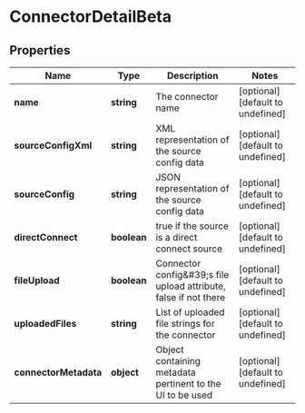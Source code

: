 # ConnectorDetailBeta

## Properties

Name | Type | Description | Notes
------------ | ------------- | ------------- | -------------
**name** | **string** | The connector name | [optional] [default to undefined]
**sourceConfigXml** | **string** | XML representation of the source config data | [optional] [default to undefined]
**sourceConfig** | **string** | JSON representation of the source config data | [optional] [default to undefined]
**directConnect** | **boolean** | true if the source is a direct connect source | [optional] [default to undefined]
**fileUpload** | **boolean** | Connector config\&#39;s file upload attribute, false if not there | [optional] [default to undefined]
**uploadedFiles** | **string** | List of uploaded file strings for the connector | [optional] [default to undefined]
**connectorMetadata** | **object** | Object containing metadata pertinent to the UI to be used | [optional] [default to undefined]

